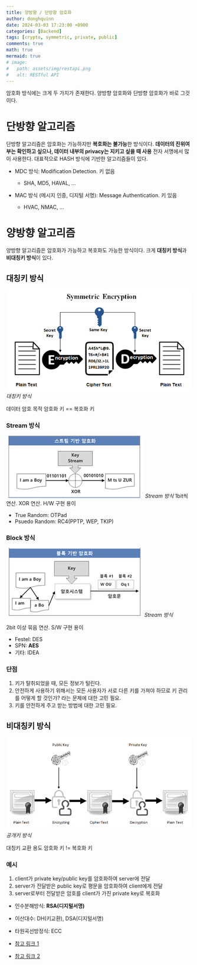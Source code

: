 ```yaml
---
title: 양방향 / 단방향 암호화
author: donghquinn
date: 2024-03-03 17:23:00 +0900
categories: [Backend]
tags: [crypto, symmetric, private, public]
comments: true
math: true
mermaid: true
# image:
#   path: assets/img/restapi.png
#   alt: RESTful API
---
```


암호화 방식에는 크게 두 가지가 존재한다.
양방향 암호화와 단방향 암호화가 바로 그것이다.

# 단방향 알고리즘

단방향 알고리즘은 암호화는 가능하지만 **복호화는 불가능**한 방식이다.
**데이터의 진위여부는 확인하고 싶으나, 데이터 내부의 privacy는 지키고 싶을 때 사용**
전자 서명에서 많이 사용한다.
대표적으로 HASH 방식에 기반한 알고리즘들이 있다.

- MDC 방식: Modification Detection. 키 없음
  - SHA, MD5, HAVAL, ...

- MAC 방식 (메시지 인증, 디지털 서명): Message Authentication. 키 있음
  - HVAC, NMAC, ...

# 양방향 알고리즘

양방향 알고리즘은 암호화가 가능하고 복호화도 가능한 방식이다.
크게 **대칭키 방식**과 **비대칭키 방식**이 있다.

## 대칭키 방식

<img src="assets/img/backend/crypto/symmetic.png" />
<em>대칭키 방식</em>

데이터 암호 목적
암호화 키 == 복호화 키

### Stream 방식

<img src="assets/img/backend/crypto/stream.png">
<em>Stream 방식</em>
1bit씩 연산. XOR 연산. H/W 구현 용이

- True Random: OTPad
- Psuedo Random: RC4(PPTP, WEP, TKIP)

### Block 방식

<img src="assets/img/backend/crypto/block.png">
<em>Stream 방식</em>

2bit 이상 묶음 연산. S/W 구현 용이

- Festel: DES
- SPN: **AES**
- 기타: IDEA

### 단점

1. 키가 탈취되었을 때, 모든 정보가 털린다.
2. 안전하게 사용하기 위해서는 모든 사용자가 서로 다른 키를 가져야 하므로 키 관리를 어떻게 할 것인가? 라는 문제에 대한 고민 필요.
3. 키를 안전하게 주고 받는 방법에 대한 고민 필요.

## 비대칭키 방식

<img src="assets/img/backend/crypto/public_private.png" />
<em>공개키 방식</em>

대칭키 교환 용도
암호화 키 != 복호화 키

### 예시

1. client가 private key/public key를 암호화하여 server에 전달
2. server가 전달받은 public key로 평문을 암호화하여 client에게 전달
3. server로부터 전달받은 암호를 client가 가진 private key로 복호화

- 인수분해방식: **RSA(디지털서명)**
- 이산대수: DH(키교환), DSA(디지털서명)
- 타원곡선방정식: ECC

- [참고 링크 1](https://velog.io/@inyong_pang/Programming-%EC%95%94%ED%98%B8%ED%99%94-%EC%95%8C%EA%B3%A0%EB%A6%AC%EC%A6%98-%EC%A2%85%EB%A5%98%EC%99%80-%EB%B6%84%EB%A5%98)

- [참고 링크 2](https://akku-dev.tistory.com/33)
